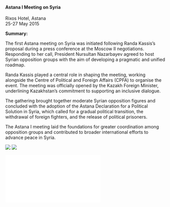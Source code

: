 <h4>Astana I Meeting on Syria</h4>

Rixos Hotel, Astana  
25-27 May 2015
	
<b>Summary:</b>	

The first Astana meeting on Syria was initiated following Randa Kassis’s proposal during a press conference at the Moscow II negotiations. Responding to her call, President Nursultan Nazarbayev agreed to host Syrian opposition groups with the aim of developing a pragmatic and unified roadmap.

Randa Kassis played a central role in shaping the meeting, working alongside the Centre of Political and Foreign Affairs (CPFA) to organise the event. The meeting was officially opened by the Kazakh Foreign Minister, underlining Kazakhstan’s commitment to supporting an inclusive dialogue.

The gathering brought together moderate Syrian opposition figures and concluded with the adoption of the Astana Declaration for a Political Solution in Syria, which called for a gradual political transition, the withdrawal of foreign fighters, and the release of political prisoners.

The Astana I meeting laid the foundations for greater coordination among opposition groups and contributed to broader international efforts to advance peace in Syria.


![](120.jpeg)
![](121.jpg)

![](122.pdf)
<p></p>
